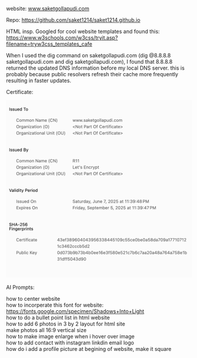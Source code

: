 
website: www.saketgollapudi.com<br />

Repo: https://github.com/saket1214/saket1214.github.io<br />


HTML insp. Googled for cool website templates and found this: https://www.w3schools.com/w3css/tryit.asp?filename=tryw3css_templates_cafe<br />

When I used the dig command on saketgollapudi.com (dig @8.8.8.8 saketgollapudi.com and dig saketgollapudi.com), I found that 8.8.8.8 returned the updated DNS information before my local DNS server. this is probably because public resolvers refresh their cache more frequently resulting in faster updates.<br />

Certificate:<br />

![Certificate:](photos/web_cert.png)

AI Prompts:

how to center website<br />
how to incorperate this font for website: https://fonts.google.com/specimen/Shadows+Into+Light<br />
how to do a bullet point list in html website<br />
how to add 6 photos in 3 by 2 layout for html site<br />
make photos all 16:9 vertical size<br />
how to make image enlarge when i hover over image<br />
how to add contact with instagram linkdin email logo<br />
how do i add a profile picture at begining of website, make it square<br />

